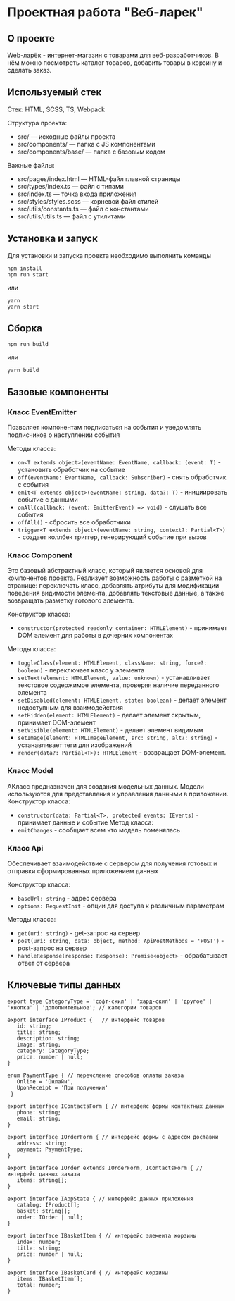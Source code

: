 # Проектная работа "Веб-ларек"

## О проекте

Web-ларёк - интернет-магазин с товарами для веб-разработчиков. В нём можно посмотреть каталог товаров, добавить товары в корзину и сделать заказ. 

## Используемый стек

Стек: HTML, SCSS, TS, Webpack

Структура проекта:
- src/ — исходные файлы проекта
- src/components/ — папка с JS компонентами
- src/components/base/ — папка с базовым кодом

Важные файлы:
- src/pages/index.html — HTML-файл главной страницы
- src/types/index.ts — файл с типами
- src/index.ts — точка входа приложения
- src/styles/styles.scss — корневой файл стилей
- src/utils/constants.ts — файл с константами
- src/utils/utils.ts — файл с утилитами

## Установка и запуск
Для установки и запуска проекта необходимо выполнить команды

```
npm install
npm run start
```

или

```
yarn
yarn start
```
## Сборка

```
npm run build
```

или

```
yarn build
```

## Базовые компоненты

### Класс EventEmitter

Позволяет компонентам подписаться на события и уведомлять подписчиков о наступлении события

Методы класса:
- `on<T extends object>(eventName: EventName, callback: (event: T)`  - установить обработчик на событие
- `off(eventName: EventName, callback: Subscriber)` - снять обработчик с события
- `emit<T extends object>(eventName: string, data?: T)` - инициировать событие с данными
- `onAll(callback: (event: EmitterEvent) => void)` - слушать все события
- `offAll()` - сбросить все обработчики
- `trigger<T extends object>(eventName: string, context?: Partial<T>)` - создает коллбек триггер, генерирующий событие при вызов


### Класс Component

Это базовый абстрактный класс,  который является основой для компонентов проекта.
Реализует возможность работы с разметкой на странице: переключать класс, добавлять атрибуты для модификации поведения видимости элемента, добавлять текстовые данные, а также возвращать разметку готового элемента.

Конструктор класса:
- `constructor(protected readonly container: HTMLElement)` - принимает DOM элемент для работы в дочерних компонентах

Методы класса:
- `toggleClass(element: HTMLElement, className: string, force?: boolean)` -  переключает класс у элемента
- `setText(element: HTMLElement, value: unknown)` -  устанавливает текстовое содержимое элемента, проверяя наличие переданного элемента
- `setDisabled(element: HTMLElement, state: boolean)` - делает элемент недоступным для взаимодействия
- `setHidden(element: HTMLElement)` - делает элемент скрытым, принимает DOM-элемент
- `setVisible(element: HTMLElement)` - делает элемент видимым
- `setImage(element: HTMLImageElement, src: string, alt?: string)` - устанавливает теги для изображений
- `render(data?: Partial<T>): HTMLElement` - возвращает DOM-элемент.

### Класс Model
АКласс предназначен для создания модельных данных. Модели используются для представления и управления данными в приложении.
Конструктор класса:
- `constructor(data: Partial<T>, protected events: IEvents)` - принимает данные и событие
Метод класса:
- `emitChanges` - сообщает всем что модель поменялась
  

### Класс Api
Обеспечивает взаимодействие с сервером для получения готовых и отправки сформированных приложением данных

Конструктор класса:
- `baseUrl: string` - адрес сервера
- `options: RequestInit` - опции для доступа к различным параметрам

Методы класса:
- `get(uri: string)` - get-запрос на сервер
- `post(uri: string, data: object, method: ApiPostMethods = 'POST')` - post-запрос на сервер
- `handleResponse(response: Response): Promise<object>` - обрабатывает ответ от сервера


## Ключевые типы данных
 
 ```
export type CategoryType = 'софт-скил' | 'хард-скил' | 'другое' | 'кнопка' | 'дополнительное'; // категории товаров 

export interface IProduct {   // интерфейс товаров 
    id: string;
    title: string;
	description: string; 
	image: string; 
	category: CategoryType;
	price: number | null;
}

enum PaymentType { // перечсление способов оплаты заказа
    Online = 'Онлайн',
    UponReceipt = 'При получении'
  }

export interface IContactsForm { // интерфейс формы контактных данных 
	phone: string;
	email: string;
}

export interface IOrderForm { // интерфейс формы с адресом доставки
	address: string;
	payment: PaymentType;
}

export interface IOrder extends IOrderForm, IContactsForm { // интерфейс данных заказа
    items: string[];
}

export interface IAppState { // интерфейс данных приложения
    catalog: IProduct[];
    basket: string[];
    order: IOrder | null;
}

export interface IBasketItem { // интерфейс элемента корзины
    index: number;
    title: string;
    price: number | null;
} 

export interface IBasketCard { // интерфейс корзины
	items: IBasketItem[];
	total: number; 
}

 ```